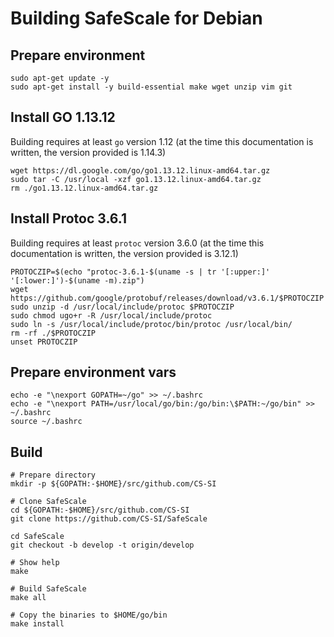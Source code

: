 # Building SafeScale for Debian

## Prepare environment
```
sudo apt-get update -y
sudo apt-get install -y build-essential make wget unzip vim git
```

## Install GO 1.13.12
Building requires at least `go` version 1.12 (at the time this documentation is written, the version provided is 1.14.3)
```
wget https://dl.google.com/go/go1.13.12.linux-amd64.tar.gz
sudo tar -C /usr/local -xzf go1.13.12.linux-amd64.tar.gz
rm ./go1.13.12.linux-amd64.tar.gz
```

## Install Protoc 3.6.1
Building requires at least `protoc` version 3.6.0 (at the time this documentation is written, the version provided is 3.12.1)
```
PROTOCZIP=$(echo "protoc-3.6.1-$(uname -s | tr '[:upper:]' '[:lower:]')-$(uname -m).zip")
wget https://github.com/google/protobuf/releases/download/v3.6.1/$PROTOCZIP
sudo unzip -d /usr/local/include/protoc $PROTOCZIP
sudo chmod ugo+r -R /usr/local/include/protoc
sudo ln -s /usr/local/include/protoc/bin/protoc /usr/local/bin/
rm -rf ./$PROTOCZIP
unset PROTOCZIP
```

## Prepare environment vars
```
echo -e "\nexport GOPATH=~/go" >> ~/.bashrc
echo -e "\nexport PATH=/usr/local/go/bin:/go/bin:\$PATH:~/go/bin" >> ~/.bashrc
source ~/.bashrc
```

## Build
```
# Prepare directory
mkdir -p ${GOPATH:-$HOME}/src/github.com/CS-SI

# Clone SafeScale
cd ${GOPATH:-$HOME}/src/github.com/CS-SI
git clone https://github.com/CS-SI/SafeScale

cd SafeScale
git checkout -b develop -t origin/develop

# Show help
make

# Build SafeScale
make all

# Copy the binaries to $HOME/go/bin
make install
```
